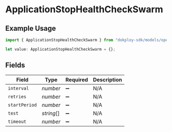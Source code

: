 # ApplicationStopHealthCheckSwarm

## Example Usage

```typescript
import { ApplicationStopHealthCheckSwarm } from "dokploy-sdk/models/operations";

let value: ApplicationStopHealthCheckSwarm = {};
```

## Fields

| Field              | Type               | Required           | Description        |
| ------------------ | ------------------ | ------------------ | ------------------ |
| `interval`         | *number*           | :heavy_minus_sign: | N/A                |
| `retries`          | *number*           | :heavy_minus_sign: | N/A                |
| `startPeriod`      | *number*           | :heavy_minus_sign: | N/A                |
| `test`             | *string*[]         | :heavy_minus_sign: | N/A                |
| `timeout`          | *number*           | :heavy_minus_sign: | N/A                |